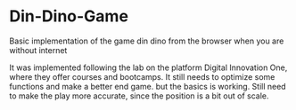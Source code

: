 # Din-Dino-Game
Basic implementation of the game din dino from the browser when you are without internet

It was implemented following the lab on the platform Digital Innovation One, where they offer courses and bootcamps.
It still needs to optimize some functions and make a better end game. but the basics is working.
Still need to make the play more accurate, since the position is a bit out of scale.
